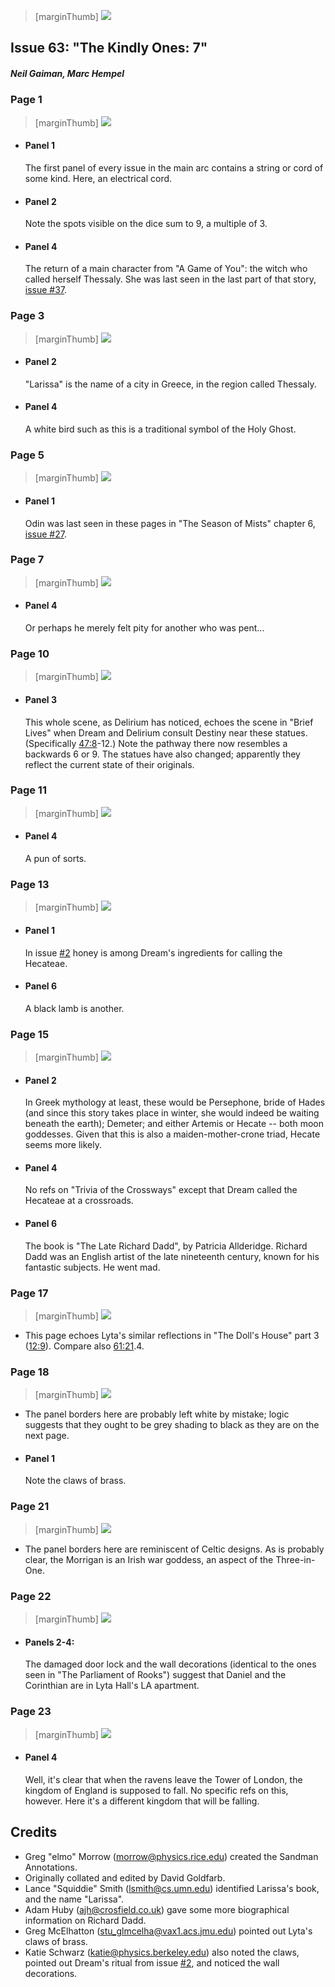 > [marginThumb] ![](thumbnails/sandman.63/page00.jpg)

## Issue 63: "The Kindly Ones: 7"

##### Neil Gaiman, Marc Hempel

### Page 1

> [marginThumb] ![](thumbnails/sandman.63/page01.jpg)

- #### Panel 1

  The first panel of every issue in the main arc contains a string or cord of some kind. Here, an electrical cord.

- #### Panel 2

  Note the spots visible on the dice sum to 9, a multiple of 3.

- #### Panel 4

  The return of a main character from "A Game of You": the witch who called herself Thessaly. She was last seen in the last part of that story, [issue #37](sandman.37.md).

### Page 3

> [marginThumb] ![](thumbnails/sandman.63/page03.jpg)

- #### Panel 2

  "Larissa" is the name of a city in Greece, in the region called Thessaly.

- #### Panel 4

  A white bird such as this is a traditional symbol of the Holy Ghost.

### Page 5

> [marginThumb] ![](thumbnails/sandman.63/page05.jpg)

- #### Panel 1

  Odin was last seen in these pages in "The Season of Mists" chapter 6, [issue #27](sandman.27.md).

### Page 7

> [marginThumb] ![](thumbnails/sandman.63/page07.jpg)

- #### Panel 4

  Or perhaps he merely felt pity for another who was pent...

### Page 10

> [marginThumb] ![](thumbnails/sandman.63/page10.jpg)

- #### Panel 3

  This whole scene, as Delirium has noticed, echoes the scene in "Brief Lives" when Dream and Delirium consult Destiny near these statues. (Specifically [47:8](sandman.47.md#page-8)-12.) Note the pathway there now resembles a backwards 6 or 9. The statues have also changed; apparently they reflect the current state of their originals.

### Page 11

> [marginThumb] ![](thumbnails/sandman.63/page11.jpg)

- #### Panel 4

  A pun of sorts.

### Page 13

> [marginThumb] ![](thumbnails/sandman.63/page13.jpg)

- #### Panel 1

  In issue [#2](sandman.02.md) honey is among Dream's ingredients for calling the Hecateae.

- #### Panel 6

  A black lamb is another.

### Page 15

> [marginThumb] ![](thumbnails/sandman.63/page15.jpg)

- #### Panel 2

  In Greek mythology at least, these would be Persephone, bride of Hades (and since this story takes place in winter, she would indeed be waiting beneath the earth); Demeter; and either Artemis or Hecate -- both moon goddesses. Given that this is also a maiden-mother-crone triad, Hecate seems more likely.

- #### Panel 4

  No refs on "Trivia of the Crossways" except that Dream called the Hecateae at a crossroads.

- #### Panel 6

  The book is "The Late Richard Dadd", by Patricia Allderidge. Richard Dadd was an English artist of the late nineteenth century, known for his fantastic subjects. He went mad.

### Page 17

> [marginThumb] ![](thumbnails/sandman.63/page17.jpg)

- This page echoes Lyta's similar reflections in "The Doll's House" part 3 ([12:9](sandman.12.md#page-9)). Compare also [61:21](sandman.61.md#page-21).4.

### Page 18

> [marginThumb] ![](thumbnails/sandman.63/page18.jpg)

- The panel borders here are probably left white by mistake; logic suggests that they ought to be grey shading to black as they are on the next page.

- #### Panel 1

  Note the claws of brass.

### Page 21

> [marginThumb] ![](thumbnails/sandman.63/page21.jpg)

- The panel borders here are reminiscent of Celtic designs. As is probably clear, the Morrigan is an Irish war goddess, an aspect of the Three-in-One.

### Page 22

> [marginThumb] ![](thumbnails/sandman.63/page22.jpg)

- #### Panels 2-4:

  The damaged door lock and the wall decorations (identical to the ones seen in "The Parliament of Rooks") suggest that Daniel and the Corinthian are in Lyta Hall's LA apartment.

### Page 23

> [marginThumb] ![](thumbnails/sandman.63/page23.jpg)

- #### Panel 4

  Well, it's clear that when the ravens leave the Tower of London, the kingdom of England is supposed to fall. No specific refs on this, however. Here it's a different kingdom that will be falling.

## Credits

- Greg "elmo" Morrow (morrow@physics.rice.edu) created the Sandman Annotations.
- Originally collated and edited by David Goldfarb.
- Lance "Squiddie" Smith (lsmith@cs.umn.edu) identified Larissa's book, and the name "Larissa".
- Adam Huby (ajh@crosfield.co.uk) gave some more biographical information on Richard Dadd.
- Greg McElhatton (stu_glmcelha@vax1.acs.jmu.edu) pointed out Lyta's claws of brass.
- Katie Schwarz (katie@physics.berkeley.edu) also noted the claws, pointed out Dream's ritual from issue [#2](sandman.02.md), and noticed the wall decorations.
